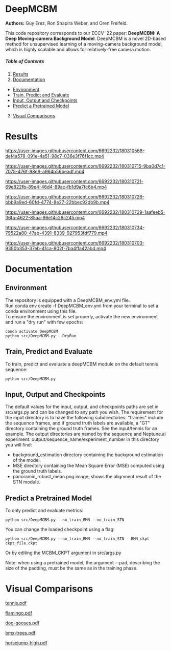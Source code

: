# DeepMCBM

**Authors:** Guy Erez, Ron Shapira Weber, and Oren Freifeld.

This code repository corresponds to our ECCV '22 paper: **DeepMCBM: A Deep Moving-camera Background Model**.
DeepMCBM is a novel 2D-based method for unsupervised learning of a moving-camera background model, which is highly scalable and allows for relatively-free camera motion.

##### Table of Contents  
1. [Results](#Results)
2. [Documentation](#Documentation)
  * [Environment](#Environment)
  * [Train, Predict and Evaluate](#Train-Predict-and-Evaluate)
  * [Input, Output and Checkpoints](#Input,-Output-and-Checkpoints)
  * [Predict a Pretrained Model](#Predict-a-Pretrained-Model)
3. [Visual Comparisons](#Visual-Comparisons)

# Results

https://user-images.githubusercontent.com/6692232/180310568-def4a578-091e-4a51-98c7-036e3f76f1cc.mp4

https://user-images.githubusercontent.com/6692232/180310715-9ba0d7c1-7075-476f-98e9-a964b56beadf.mp4

https://user-images.githubusercontent.com/6692232/180310721-69e822fb-89e4-46d4-89ac-fb1d9a7fc6b4.mp4

https://user-images.githubusercontent.com/6692232/180310726-bbb9a9ed-60fd-4774-8e27-22bbec92db9b.mp4

https://user-images.githubusercontent.com/6692232/180310729-1aafeeb5-36fa-4622-85aa-96e14c26c245.mp4

https://user-images.githubusercontent.com/6692232/180310734-79522a80-47ab-4391-8339-927953fdf779.mp4

https://user-images.githubusercontent.com/6692232/180310703-9390b353-37eb-41ca-802f-7ba4ffa42abd.mp4

# Documentation   

## Environment
The repository is equipped with a DeepMCBM_env.yml file.  
Run conda env create -f DeepMCBM_env.yml from your terminal to set a conda environment using this file.     
To ensure the environment is set properly, activate the new environment and run a "dry run" with few epochs:
```
conda activate DeepMCBM
python src/DeepMCBM.py --DryRun
```
## Train, Predict and Evaluate  
To train, predict and evaluate a deepMCBM module on the default tennis sequence:
```
python src/DeepMCBM.py 
```
## Input, Output and Checkpoints 
The default values for the input, output, and checkpoints paths are set in src/args.py and can be changed to any path you wish. The requirement for the input directory is to have the following subdirectories: "frames" include the sequence frames, and if ground truth labels are available, a "GT" directory containing the ground truth frames. See the input/tennis for an example. The output directories are named by the sequence and Neptune.ai experiment: output/sequence_name/experiment_number in this directory you will find:
- background_estimation directory containing the background estimation of the model.  
- MSE directory containing the Mean Square Error (MSE) computed using the ground truth labels. 
- panoramic_robust_mean.png image, shows the alignment result of the STN module. 

## Predict a Pretrained Model
To only predict and evaluate metrics:
```
python src/DeepMCBM.py --no_train_BMN --no_train_STN 
```
You can change the loaded checkpoint using a flag: 
```
python src/DeepMCBM.py --no_train_BMN --no_train_STN --BMN_ckpt ckpt_file.ckpt  
```
Or by editing the MCBM_CKPT argument in src/args.py  

Note: when using a pretrained model, the argument --pad, describing the size of the padding, must be the same as in the training phase.

# Visual Comparisons 
[tennis.pdf](https://github.com/BGU-CS-VIL/DeepMCBM/files/9315725/tennis.pdf)

[flamingo.pdf](https://github.com/BGU-CS-VIL/DeepMCBM/files/9315795/flamingo.pdf)

[dog-gooses.pdf](https://github.com/BGU-CS-VIL/DeepMCBM/files/9315794/dog-gooses.pdf)

[bmx-trees.pdf](https://github.com/BGU-CS-VIL/DeepMCBM/files/9315796/bmx-trees.pdf)

[horsejump-high.pdf](https://github.com/BGU-CS-VIL/DeepMCBM/files/9315798/horsejump-high.pdf)
